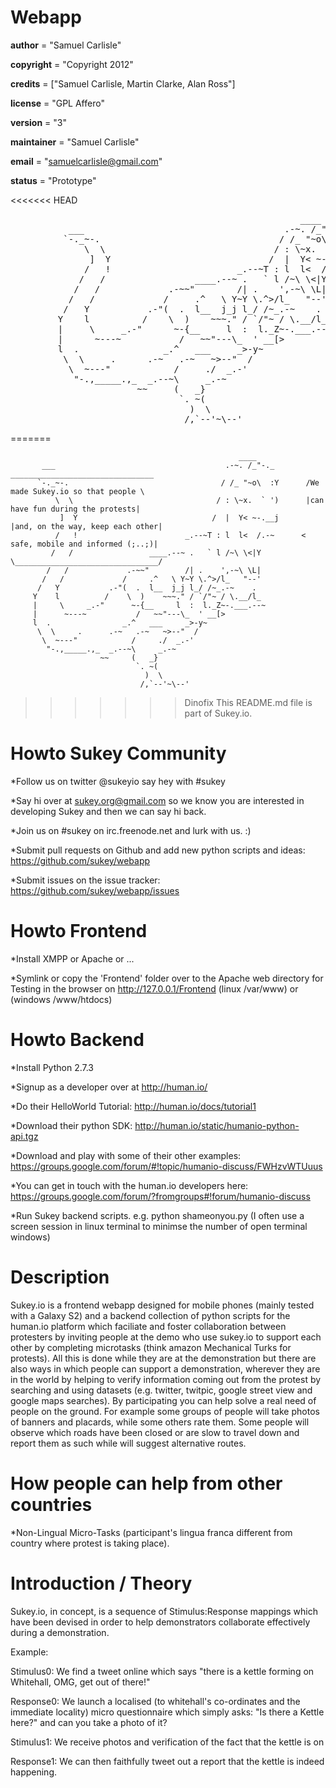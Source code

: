 Webapp
======

__author__ = "Samuel Carlisle"

__copyright__ = "Copyright 2012"

__credits__ = ["Samuel Carlisle, Martin Clarke, Alan Ross"]

__license__ = "GPL Affero"

__version__ = "3"

__maintainer__ = "Samuel Carlisle"

__email__ = "samuelcarlisle@gmail.com"

__status__ = "Prototype"

<<<<<<< HEAD
<pre>
                                                       ____
           ___                                      .-~. /_"-._        ________________________________
          `-._~-.                                  / /_ "~o\  :Y      /We made Sukey.io so that people \
              \  \                                / : \~x.  ` ')      |can have fun during the protests|
               ]  Y                              /  |  Y< ~-.__j      |and, on the way, keep each other|
              /   !                        _.--~T : l  l<  /.-~      < safe, mobile and informed (;..;)|
             /   /                 ____.--~ .   ` l /~\ \<|Y          \________________________________/
            /   /             .-~~"        /| .    ',-~\ \L|
           /   /             /     .^   \ Y~Y \.^>/l_   "--'
          /   Y           .-"(  .  l__  j_j l_/ /~_.-~    .
         Y    l          /    \  )    ~~~." / `/"~ / \.__/l_
         |     \     _.-"      ~-{__     l  :  l._Z~-.___.--~
         |      ~---~           /   ~~"---\_  ' __[>
         l  .                _.^   ___     _>-y~
          \  \     .      .-~   .-~   ~>--"  /
           \  ~---"            /     ./  _.-'
            "-.,_____.,_  _.--~\     _.-~
                        ~~     (   _}  
                                `. ~(
                                  )  \
                                 /,`--'~\--'
</pre>
=======
```
                                                   ____
       ___                                      .-~. /_"-._        ________________________________
      `-._~-.                                  / /_ "~o\  :Y      /We made Sukey.io so that people \
          \  \                                / : \~x.  ` ')      |can have fun during the protests|
           ]  Y                              /  |  Y< ~-.__j      |and, on the way, keep each other|
          /   !                        _.--~T : l  l<  /.-~      < safe, mobile and informed (;..;)|
         /   /                 ____.--~ .   ` l /~\ \<|Y          \________________________________/
        /   /             .-~~"        /| .    ',-~\ \L|
       /   /             /     .^   \ Y~Y \.^>/l_   "--'
      /   Y           .-"(  .  l__  j_j l_/ /~_.-~    .
     Y    l          /    \  )    ~~~." / `/"~ / \.__/l_
     |     \     _.-"      ~-{__     l  :  l._Z~-.___.--~
     |      ~---~           /   ~~"---\_  ' __[>
     l  .                _.^   ___     _>-y~
      \  \     .      .-~   .-~   ~>--"  /
       \  ~---"            /     ./  _.-'
        "-.,_____.,_  _.--~\     _.-~
                    ~~     (   _}  
                            `. ~(
                              )  \
                             /,`--'~\--'

```
>>>>>>> Dinofix
This README.md file is part of Sukey.io.

Howto Sukey Community
=====================
*Follow us on twitter @sukeyio say hey with #sukey

*Say hi over at sukey.org@gmail.com so we know you are interested in developing Sukey and then we can say hi back.

*Join us on #sukey on irc.freenode.net and lurk with us. :)

*Submit pull requests on Github and add new python scripts and ideas: https://github.com/sukey/webapp

*Submit issues on the issue tracker: https://github.com/sukey/webapp/issues

Howto Frontend
==============
*Install XMPP or Apache or ...

*Symlink or copy the 'Frontend' folder over to the Apache web directory for Testing in the browser on http://127.0.0.1/Frontend (linux /var/www) or (windows /www/htdocs)

Howto Backend
=============
*Install Python 2.7.3

*Signup as a developer over at http://human.io/

*Do their HelloWorld Tutorial: http://human.io/docs/tutorial1

*Download their python SDK: http://human.io/static/humanio-python-api.tgz

*Download and play with some of their other examples: https://groups.google.com/forum/#!topic/humanio-discuss/FWHzvWTUuus

*You can get in touch with the human.io developers here: https://groups.google.com/forum/?fromgroups#!forum/humanio-discuss

*Run Sukey backend scripts. e.g. python shameonyou.py (I often use a screen session in linux terminal to minimse the number of open terminal windows)


Description
===========
Sukey.io is a frontend webapp designed for mobile phones (mainly tested with a Galaxy S2) and a backend collection of python scripts for the human.io platform which faciliate and foster collaboration between protesters by inviting people at the demo who use sukey.io to support each other by completing microtasks (think amazon Mechanical Turks for protests). All this is done while they are at the demonstration but there are also ways in which people can support a demonstration, wherever they are in the world by helping to verify information coming out from the protest by searching and using datasets (e.g. twitter, twitpic, google street view and google maps searches). By participating you can help solve a real need of people on the ground. For example some groups of people will take photos of banners and placards, while some others rate them. Some people will observe which roads have been closed or are slow to travel down and report them as such while will suggest alternative routes.

How people can help from other countries
========================================
*Non-Lingual Micro-Tasks (participant's lingua franca different from country where protest is taking place).

Introduction / Theory
=====================
Sukey.io, in concept, is a sequence of Stimulus:Response mappings which have been devised in order to help demonstrators collaborate effectively during a demonstration.

Example:

Stimulus0: We find a tweet online which says "there is a kettle forming on Whitehall, OMG, get out of there!"

Response0: We launch a localised (to whitehall's co-ordinates and the immediate locality) micro questionnaire which simply asks: "Is there a Kettle here?" and can you take a photo of it?

Stimulus1: We receive photos and verification of the fact that the kettle is on

Response1: We can then faithfully tweet out a report that the kettle is indeed happening.

